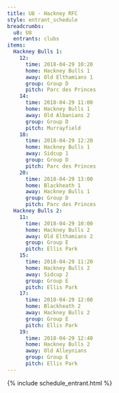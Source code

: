 ```yaml
---
title: U8 - Hackney RFC
style: entrant_schedule
breadcrumbs:
  u8: U8
  entrants: clubs
items:
  Hackney Bulls 1:
    12:
      time: 2018-04-29 10:20
      home: Hackney Bulls 1
      away: Old Elthamians 1
      group: Group D
      pitch: Parc des Princes
    14:
      time: 2018-04-29 11:00
      home: Hackney Bulls 1
      away: Old Albanians 2
      group: Group D
      pitch: Murrayfield
    18:
      time: 2018-04-29 12:20
      home: Hackney Bulls 1
      away: Sidcup 1
      group: Group D
      pitch: Parc des Princes
    20:
      time: 2018-04-29 13:00
      home: Blackheath 1
      away: Hackney Bulls 1
      group: Group D
      pitch: Parc des Princes
  Hackney Bulls 2:
    11:
      time: 2018-04-29 10:00
      home: Hackney Bulls 2
      away: Old Elthamians 2
      group: Group E
      pitch: Ellis Park
    15:
      time: 2018-04-29 11:20
      home: Hackney Bulls 2
      away: Sidcup 2
      group: Group E
      pitch: Ellis Park
    17:
      time: 2018-04-29 12:00
      home: Blackheath 2
      away: Hackney Bulls 2
      group: Group E
      pitch: Ellis Park
    19:
      time: 2018-04-29 12:40
      home: Hackney Bulls 2
      away: Old Alleynians
      group: Group E
      pitch: Ellis Park
---
```


{% include schedule_entrant.html %}
